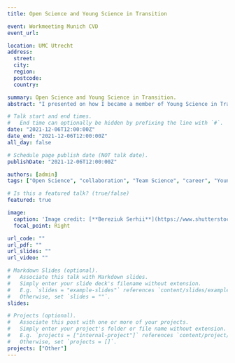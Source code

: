 ```yaml
---
title: Open Science and Young Science in Transition

event: Workmeeting Munich CVD
event_url: 

location: UMC Utrecht
address:
  street: 
  city: 
  region: 
  postcode: 
  country: 

summary: Open Science and Young Science in Transition.
abstract: "I presented on how I became a member of Young Science in Transition, a Chair of OSCU and our efforts to promote and implement the principles and practices of Open Science."

# Talk start and end times.
#   End time can optionally be hidden by prefixing the line with `#`.
date: "2021-12-06T12:00:00Z"
date_end: "2021-12-06T12:00:00Z"
all_day: false

# Schedule page publish date (NOT talk date).
publishDate: "2021-12-06T12:00:00Z"

authors: [admin]
tags: ["Open Science", "collaboration", "Team Science", "career", "Young Science in Transition", "Science in Transition"]

# Is this a featured talk? (true/false)
featured: true

image:
  caption: 'Image credit: [**Bereziuk Serhii**](https://www.shutterstock.com/g/bereziuk%20serhii)'
  focal_point: Right

url_code: ""
url_pdf: ""
url_slides: ""
url_video: ""

# Markdown Slides (optional).
#   Associate this talk with Markdown slides.
#   Simply enter your slide deck's filename without extension.
#   E.g. `slides = "example-slides"` references `content/slides/example-slides.md`.
#   Otherwise, set `slides = ""`.
slides:

# Projects (optional).
#   Associate this post with one or more of your projects.
#   Simply enter your project's folder or file name without extension.
#   E.g. `projects = ["internal-project"]` references `content/project/deep-learning/index.md`.
#   Otherwise, set `projects = []`.
projects: ["Other"]
---
```


